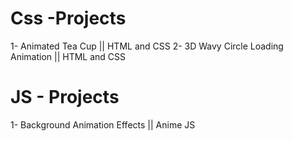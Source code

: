 # Css -Projects
1- Animated Tea Cup || HTML and CSS
2- 3D Wavy Circle Loading Animation || HTML and CSS

# JS - Projects
1- Background Animation Effects || Anime JS